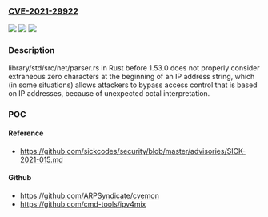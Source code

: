 ### [CVE-2021-29922](https://cve.mitre.org/cgi-bin/cvename.cgi?name=CVE-2021-29922)
![](https://img.shields.io/static/v1?label=Product&message=n%2Fa&color=blue)
![](https://img.shields.io/static/v1?label=Version&message=n%2Fa&color=blue)
![](https://img.shields.io/static/v1?label=Vulnerability&message=n%2Fa&color=brighgreen)

### Description

library/std/src/net/parser.rs in Rust before 1.53.0 does not properly consider extraneous zero characters at the beginning of an IP address string, which (in some situations) allows attackers to bypass access control that is based on IP addresses, because of unexpected octal interpretation.

### POC

#### Reference
- https://github.com/sickcodes/security/blob/master/advisories/SICK-2021-015.md

#### Github
- https://github.com/ARPSyndicate/cvemon
- https://github.com/cmd-tools/ipv4mix

